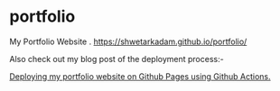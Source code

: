 # portfolio

My Portfolio Website .
https://shwetarkadam.github.io/portfolio/

Also check out my blog post of the deployment process:-

[Deploying my portfolio website on Github Pages using Github Actions.](https://medium.com/@shwetarkadam25/deploying-my-portfolio-website-on-github-pages-using-github-actions-2d1ae175321b?source=rss-a181b7d756c------2)
